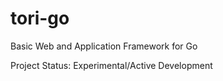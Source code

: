 # tori-go

Basic Web and Application Framework for Go

Project Status: Experimental/Active Development

